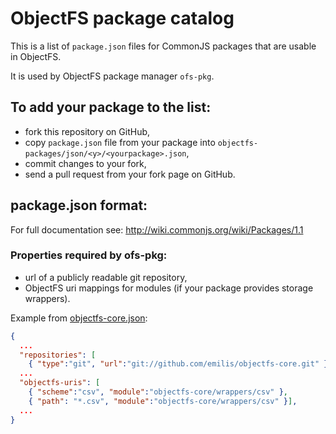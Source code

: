 # ObjectFS package catalog

This is a list of `package.json` files for CommonJS packages that are usable in ObjectFS.

It is used by ObjectFS package manager `ofs-pkg`.

## To add your package to the list:

- fork this repository on GitHub,
- copy `package.json` file from your package into `objectfs-packages/json/<y>/<yourpackage>.json`,
- commit changes to your fork,
- send a pull request from your fork page on GitHub.

## package.json format:

For full documentation see: <http://wiki.commonjs.org/wiki/Packages/1.1>

### Properties required by ofs-pkg:

- url of a publicly readable git repository,
- ObjectFS uri mappings for modules (if your package provides storage wrappers).

Example from [objectfs-core.json](https://github.com/emilis/objectfs-packages/blob/master/json/o/objectfs-core.json):

```json
{
  ...
  "repositories": [
    { "type":"git", "url":"git://github.com/emilis/objectfs-core.git" }],
  ...
  "objectfs-uris": [
    { "scheme":"csv", "module":"objectfs-core/wrappers/csv" },
    { "path": "*.csv", "module":"objectfs-core/wrappers/csv" }],
  ...
}
```

      
